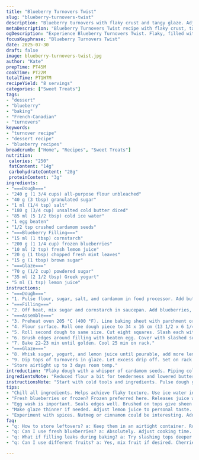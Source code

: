 ```yaml
---
title: "Blueberry Turnovers Twist"
slug: "blueberry-turnovers-twist"
description: "Blueberry turnovers with flaky crust and tangy glaze. Adjusted quantities with less sugar and butter. Cornstarch and lemon juice thicken blueberry filling. Added crushed cardamom in dough and stirred chopped mint into berries. Dough chilled for 50 min. Baked at 205 °C for 22 min until golden brown. Glaze slightly thinner with Greek yogurt replacing cream sour. Yields 8 turnovers. Store airtight up to 3 days. Simple, fruity, and a little fresh herb surprise."
metaDescription: "Blueberry Turnovers Twist recipe with flaky crust, tangy glaze. Fresh mint and cardamom enhance flavor. Enjoy delightful taste."
ogDescription: "Experience Blueberry Turnovers Twist. Flaky, filled with blueberries, and a citrus glaze. An aromatic twist you won't forget."
focusKeyphrase: "Blueberry Turnovers Twist"
date: 2025-07-30
draft: false
image: blueberry-turnovers-twist.jpg
author: "Kate"
prepTime: PT45M
cookTime: PT22M
totalTime: PT1H7M
recipeYield: "8 servings"
categories: ["Sweet Treats"]
tags:
- "dessert"
- "blueberry"
- "baking"
- "French-Canadian"
- "turnovers"
keywords:
- "turnover recipe"
- "dessert recipe"
- "blueberry recipes"
breadcrumb: ["Home", "Recipes", "Sweet Treats"]
nutrition: 
 calories: "250"
 fatContent: "14g"
 carbohydrateContent: "28g"
 proteinContent: "3g"
ingredients:
- "===Dough==="
- "240 g (1 3/4 cups) all-purpose flour unbleached"
- "40 g (3 tbsp) granulated sugar"
- "1 ml (1/4 tsp) salt"
- "180 g (3/4 cup) unsalted cold butter diced"
- "85 ml (5 1/2 tbsp) cold ice water"
- "1 egg beaten"
- "1/2 tsp crushed cardamom seeds"
- "===Blueberry Filling==="
- "15 ml (1 tbsp) cornstarch"
- "200 g (1 1/4 cup) frozen blueberries"
- "10 ml (2 tsp) fresh lemon juice"
- "20 g (1 tbsp) chopped fresh mint leaves"
- "15 g (1 tbsp) brown sugar"
- "===Glaze==="
- "70 g (1/2 cup) powdered sugar"
- "35 ml (2 1/2 tbsp) Greek yogurt"
- "5 ml (1 tsp) lemon juice"
instructions:
- "===Dough==="
- "1. Pulse flour, sugar, salt, and cardamom in food processor. Add butter. Pulse to pea-sized crumbs. Pour in water bit by bit until dough barely holds. Hand form into two rectangles. Wrap in plastic. Chill 50 min."
- "===Filling==="
- "2. Off heat, mix sugar and cornstarch in saucepan. Add blueberries, lemon juice, and mint. Heat medium-low until thick, 1-3 min, stirring. Cool. Refrigerate 1 hr."
- "===Assemble==="
- "3. Preheat oven 205 °C (400 °F). Line baking sheet with parchment or silicone mat."
- "4. Flour surface. Roll one dough piece to 34 x 16 cm (13 1/2 x 6 1/4 inch). Cut into eight 8.5 cm (3 1/4 inch) squares. Place on sheet. Spoon 25 ml (1 2/3 tbsp) filling in centers. Keep chilled."
- "5. Roll second dough to same size. Cut eight squares. Slash each with cross-shaped cuts in center."
- "6. Brush edges around filling with beaten egg. Cover with slashed squares. Pinch edges to seal with fork. Brush tops with egg."
- "7. Bake 22–23 min until golden. Cool 25 min on rack."
- "===Glaze==="
- "8. Whisk sugar, yogurt, and lemon juice until pourable, add more lemon juice if needed."
- "9. Dip tops of turnovers in glaze. Let excess drip off. Set on rack. Let glaze set at room temp about 20 min."
- "Store airtight up to 3 days room temp."
introduction: "Flaky dough with a whisper of cardamom seeds. Piping cold, buttery paste chilling before it gets shaped. Blueberries, frozen, released from icy grip to mingle with brown sugar and zing of lemon. Mint chopped fine, stirred in just before cooking thickens the fruit into jewel-toned filling. Cross-cut tops breathing air while baking. An egg wash glosses golden. Greek yogurt glaze drizzled with sharp citrus cools sticky. Crunch from the fork seals. Timed short and sweet in oven. Rustic yet refined, a fresh take. Store easy. Triples the usual maple syrup."
ingredientsNote: "Reduced flour a bit for tenderness and lowered butter to reduce heaviness. Cut sugar slightly for tart balance. Swapped cream sour with Greek yogurt — tangier, thick, protein punch. Added crushed cardamom to dough, tiny spice pops, fragrant without overpower. Mint adds lift to blueberry filling; fresh herbs not common in turnovers but bring brightness. Brown sugar folded with fruit for earthiness. Cornstarch rather than potato starch thickens blueberry juices quickly and cleanly. Water chilled but used instead of cream sour for hydration and lighter crumb. Egg wash seals, gives color and shine. Glaze thinned a little for drizzle, not glop."
instructionsNote: "Start with cold tools and ingredients. Pulse dough gently, don’t overwork — pea-size butter crumbs mean flakiness. Chill dough rectangles wrapped well; shorter time than original, still firm. Making filling off heat protects delicate mint, thickening finish done gently to avoid crushing berries. Assembling on floured surface, keep dough cool, handle lightly. Cross cuts let steam escape, prevents soggy bottom. Egg wash on edges ensures seal, neat shape. Bake on center rack, watch for golden tips. Cool enough for glaze to stick but stay moist. Dip on glaze with quick motion so turnover doesn’t get soggy but has sheen. Let set fully before serving or storing."
tips:
- "Chill all ingredients. Helps achieve flaky texture. Use ice water in dough. Cut the butter into pea-sized pieces. Don’t overwork the dough. Wrap and rest."
- "Fresh blueberries or frozen? Frozen preferred here. Releases juice when heated. Simmer gently. Avoid crushing berries. Add herbs like mint last for freshness."
- "Egg wash is important. Seals edges well. Brushed on tops give sheen. Bake until golden. Center rack works best. Watch closely, don’t burn."
- "Make glaze thinner if needed. Adjust lemon juice to personal taste. Drizzle over turnovers after cooling. Let set before serving. Glaze keeps it moist."
- "Experiment with spices. Nutmeg or cinnamon could be interesting. Add sugar for a crispy topping pre-bake. Store leftovers airtight. Thaw before glazing."
faq:
- "q: How to store leftovers? a: Keep them in an airtight container. Room temp for up to 3 days. For longer, freeze before glazing. Just thaw later."
- "q: Can I use fresh blueberries? a: Absolutely. Adjust cooking time. Less simmering. Gently fold into filling. Preserve the shape."
- "q: What if filling leaks during baking? a: Try slashing tops deeper next time. Helps steam escape without bursting. Pinch edges tightly too."
- "q: Can I use different fruits? a: Yes, mix fruit if desired. Cherries or peaches could work. Adjust sugar based on sweetness. Test cooking times."

---
```

